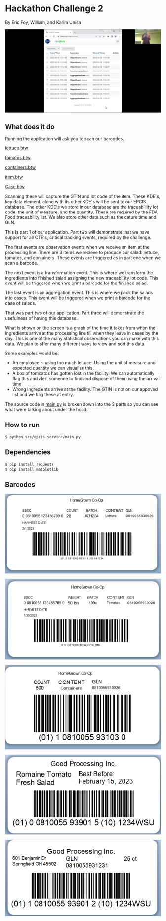 # Hackathon Challenge 2

By Eric Foy, William, and Karim Unisa

[![video image](https://github.com/eric-foy/HackathonChallenge2/blob/main/presentation/presentation.png)](https://youtu.be/JaO7ZaTQ7eE)

## What does it do
Running the application will ask you to scan our barcodes.

[lettuce.btw](https://github.com/eric-foy/HackathonChallenge2/blob/main/Barcodes/lettuce.btw)

[tomatos.btw](https://github.com/eric-foy/HackathonChallenge2/blob/main/Barcodes/tomatos.btw)

[containers.btw](https://github.com/eric-foy/HackathonChallenge2/blob/main/Barcodes/containers.btw)

[item.btw](https://github.com/eric-foy/HackathonChallenge2/blob/main/Barcodes/item.btw)

[Case.btw](https://github.com/eric-foy/HackathonChallenge2/blob/main/Barcodes/Case.btw)


Scanning these will capture the GTIN and lot code of the item. These KDE's, key data element, along with its other KDE's will be sent to our EPCIS database. The other KDE's we store in our database are the traceablility lot code, the unit of measure, and the quantity. These are required by the FDA Food traceability list. We also store other data such as the cature time and GLN.

This is part 1 of our application. Part two will demonstrate that we have support for all CTE's, critical tracking events, required by the challenge.

The first events are observation events when we receive an item at the processing line. There are 3 items we recieve to produce our salad: lettuce, tomatos, and containers. These events are triggered as in part one when we scan a barcode.

The next event is a transformation event. This is where we transform the ingredients into finished salad assigning the new traceablility lot code. This event will be triggered when we print a barcode for the finished salad.

The last event is an aggregation event. This is where we pack the salads into cases. This event will be triggered when we print a barcode for the case of salads.

That was part two of our application. Part three will demonstrate the usefulness of having this database.

What is shown on the screen is a graph of the time it takes from when the  ingredients arrive at the processing line till when they leave in cases by the day.
This is one of the many statistical observations you can make with this data. We plan to offer many different ways to view and sort this data.

Some examples would be:
 - An employee is using too much lettuce. Using the unit of measure and expected quantity we can visualise this.
 - A box of tomoatos has gotten lost in the facility. We can automatically flag this and alert someone to find and dispoce of them using the arrival time.
 - Wrong ingredients arrive at the facility. The GTIN is not on our appoved list and we flag these at entry.

The source code in [main.py](https://github.com/eric-foy/HackathonChallenge2/blob/main/src/epcis_service/main.py) is broken down into the 3 parts so you can see what were talking about under the hood.

## How to run
```console
$ python src/epcis_service/main.py
```

## Dependencies
```console
$ pip install requests
$ pip install matplotlib
```

## Barcodes

![lettuce image](https://github.com/eric-foy/HackathonChallenge2/blob/main/Barcodes/lettuce.png)

![tomatos image](https://github.com/eric-foy/HackathonChallenge2/blob/main/Barcodes/tomatos.png)

![containers image](https://github.com/eric-foy/HackathonChallenge2/blob/main/Barcodes/containers.png)

![item image](https://github.com/eric-foy/HackathonChallenge2/blob/main/Barcodes/item.png)

![case image](https://github.com/eric-foy/HackathonChallenge2/blob/main/Barcodes/case.png)
